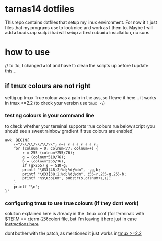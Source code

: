 # tarnas14 dotfiles

This repo contains dotfiles that setup my linux environment.
For now it's just files that my programs use to look nice and work as I them to.
Maybe I will add a bootstrap script that will setup a fresh ubuntu installation, no sure.

# how to use

// to do, I changed a lot and have to clean the scripts up before I update this...

## if tmux colours are not right

settig up tmux True colour was a pain in the ass, so I leave it here... it works in tmux >=2.2 (to check your version use `tmux -V`)

### testing colours in your command line

to check whether your terminal supports true colours run below script (you should see a sweet rainbow gradient if true colours are enabled)

```
awk 'BEGIN{
    s="/\\/\\/\\/\\/\\"; s=s s s s s s s s;
    for (colnum = 0; colnum<77; colnum++) {
        r = 255-(colnum*255/76);
        g = (colnum*510/76);
        b = (colnum*255/76);
        if (g>255) g = 510-g;
        printf "\033[48;2;%d;%d;%dm", r,g,b;
        printf "\033[38;2;%d;%d;%dm", 255-r,255-g,255-b;
        printf "%s\033[0m", substr(s,colnum+1,1);
    }
    printf "\n";
}'
```

### configuring tmux to use true colours (if they dont work)

solution explained here is already in the .tmux.conf (for terminals with $TERM == xterm-256color) file, but I'm leaving it here just in case
[instructions here](https://sunaku.github.io/tmux-24bit-color.html#usage)

dont bother with the patch, as mentioned it just works in [tmux >=2.2](#installing-tmux-22)
